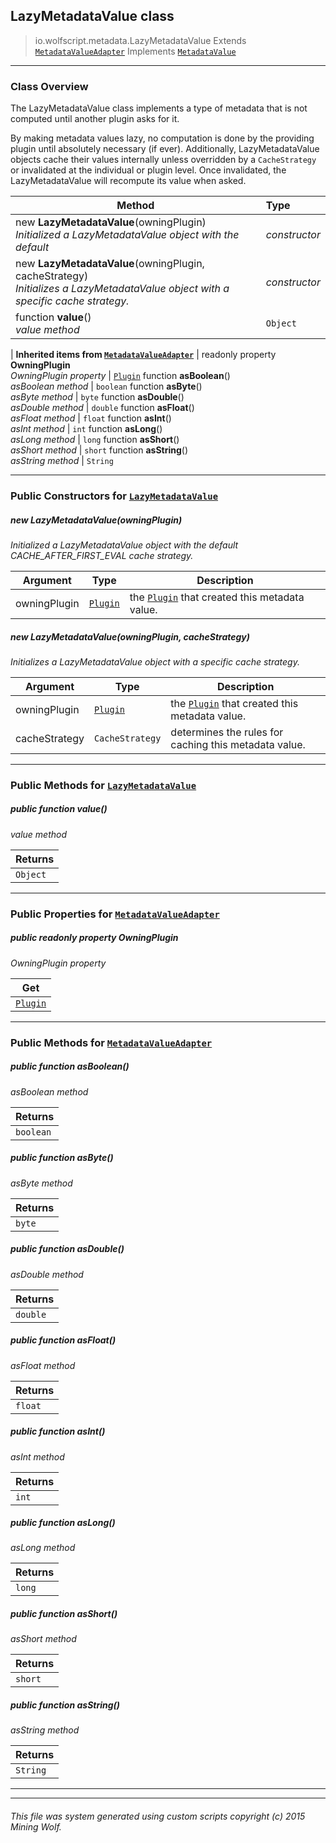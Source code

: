 ## LazyMetadataValue __class__

>io.wolfscript.metadata.LazyMetadataValue
>Extends [`MetadataValueAdapter`](MetadataValueAdapter.md)
>Implements [`MetadataValue`](MetadataValue.md)

---

### Class Overview

The LazyMetadataValue class implements a type of metadata that is not computed until another plugin asks for it. <p> By making metadata values lazy, no computation is done by the providing plugin until absolutely necessary (if ever). Additionally, LazyMetadataValue objects cache their values internally unless overridden by a `CacheStrategy` or invalidated at the individual or plugin level. Once invalidated, the LazyMetadataValue will recompute its value when asked.

Method | Type   
--- | :--- 
new __LazyMetadataValue__(owningPlugin) <br> _Initialized a LazyMetadataValue object with the default_ | _constructor_
new __LazyMetadataValue__(owningPlugin, cacheStrategy) <br> _Initializes a LazyMetadataValue object with a specific cache strategy._ | _constructor_
 function __value__() <br> _value method_ | `Object`
 |
__Inherited items from [`MetadataValueAdapter`](MetadataValueAdapter.md)__ |
 readonly property __OwningPlugin__ <br> _OwningPlugin property_ | [`Plugin`](../plugin/Plugin.md)
 function __asBoolean__() <br> _asBoolean method_ | `boolean`
 function __asByte__() <br> _asByte method_ | `byte`
 function __asDouble__() <br> _asDouble method_ | `double`
 function __asFloat__() <br> _asFloat method_ | `float`
 function __asInt__() <br> _asInt method_ | `int`
 function __asLong__() <br> _asLong method_ | `long`
 function __asShort__() <br> _asShort method_ | `short`
 function __asString__() <br> _asString method_ | `String`





---

### Public Constructors for [`LazyMetadataValue`](LazyMetadataValue.md)

##### <a id='lazymetadatavalue'></a>new __LazyMetadataValue__(owningPlugin) 

_Initialized a LazyMetadataValue object with the default CACHE_AFTER_FIRST_EVAL cache strategy._

Argument | Type | Description  
--- | --- | --- 
owningPlugin | [`Plugin`](../plugin/Plugin.md) | the [`Plugin`](../plugin/Plugin.md) that created this metadata value.

##### <a id='lazymetadatavalue'></a>new __LazyMetadataValue__(owningPlugin, cacheStrategy) 

_Initializes a LazyMetadataValue object with a specific cache strategy._

Argument | Type | Description  
--- | --- | --- 
owningPlugin | [`Plugin`](../plugin/Plugin.md) | the [`Plugin`](../plugin/Plugin.md) that created this metadata value.
cacheStrategy | `CacheStrategy` | determines the rules for caching this metadata value.

---

### Public Methods for [`LazyMetadataValue`](LazyMetadataValue.md)

##### <a id='value'></a>public  function __value__()

_value method_

Returns | 
--- | 
`Object` |


---

### Public Properties for [`MetadataValueAdapter`](MetadataValueAdapter.md)

##### <a id='owningplugin'></a>public  readonly property __OwningPlugin__

_OwningPlugin property_

Get | 
--- | 
[`Plugin`](../plugin/Plugin.md) |



---

### Public Methods for [`MetadataValueAdapter`](MetadataValueAdapter.md)

##### <a id='asboolean'></a>public  function __asBoolean__()

_asBoolean method_

Returns | 
--- | 
`boolean` |


##### <a id='asbyte'></a>public  function __asByte__()

_asByte method_

Returns | 
--- | 
`byte` |


##### <a id='asdouble'></a>public  function __asDouble__()

_asDouble method_

Returns | 
--- | 
`double` |


##### <a id='asfloat'></a>public  function __asFloat__()

_asFloat method_

Returns | 
--- | 
`float` |


##### <a id='asint'></a>public  function __asInt__()

_asInt method_

Returns | 
--- | 
`int` |


##### <a id='aslong'></a>public  function __asLong__()

_asLong method_

Returns | 
--- | 
`long` |


##### <a id='asshort'></a>public  function __asShort__()

_asShort method_

Returns | 
--- | 
`short` |


##### <a id='asstring'></a>public  function __asString__()

_asString method_

Returns | 
--- | 
`String` |


---


---


###### This file was system generated using custom scripts copyright (c) 2015 Mining Wolf.
	

